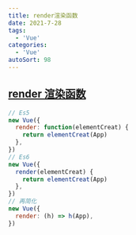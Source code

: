 ```yaml
---
title: render渲染函数
date: 2021-7-28
tags:
  - 'Vue'
categories:
  - 'Vue'
autoSort: 98
---
```


## [render 渲染函数](https://juejin.cn/post/6844903973502058504?)

```javascript
// Es5
new Vue({
  render: function(elementCreat) {
    return elementCreat(App)
  },
})
// Es6
new Vue({
  render(elementCreat) {
    return elementCreat(App)
  },
})
// 再简化
new Vue({
  render: (h) => h(App),
})
```
